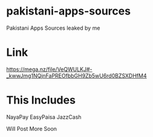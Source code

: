 # pakistani-apps-sources
Pakistani Apps Sources leaked by me

# Link
https://mega.nz/file/VeQWULKJ#-_kwwJmg1NQjnFaPREOfbbGH9Zb5wU6rd0BZSXDHfM4

# This Includes
NayaPay
EasyPaisa
JazzCash

Will Post More Soon
